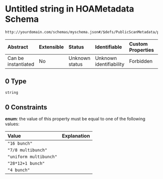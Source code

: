 # Untitled string in HOAMetadata Schema

```txt
http://yourdomain.com/schemas/myschema.json#/$defs/PublicScanMetadata/properties/filling_mode/anyOf/0
```



| Abstract            | Extensible | Status         | Identifiable            | Custom Properties | Additional Properties | Access Restrictions | Defined In                                                                   |
| :------------------ | :--------- | :------------- | :---------------------- | :---------------- | :-------------------- | :------------------ | :--------------------------------------------------------------------------- |
| Can be instantiated | No         | Unknown status | Unknown identifiability | Forbidden         | Allowed               | none                | [metadata-schema.json\*](../out/metadata-schema.json "open original schema") |

## 0 Type

`string`

## 0 Constraints

**enum**: the value of this property must be equal to one of the following values:

| Value                  | Explanation |
| :--------------------- | :---------- |
| `"16 bunch"`           |             |
| `"7/8 multibunch"`     |             |
| `"uniform multibunch"` |             |
| `"28*12+1 bunch"`      |             |
| `"4 bunch"`            |             |
